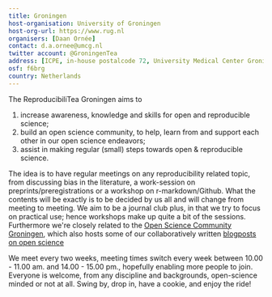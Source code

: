 ```yaml
---
title: Groningen
host-organisation: University of Groningen
host-org-url: https://www.rug.nl 
organisers: [Daan Ornée] 
contact: d.a.ornee@umcg.nl 
twitter account: @GroningenTea     
address: [ICPE, in-house postalcode 72, University Medical Center Groningen, Hanzeplein 1, 9713GZ, Groningen]
osf: f6brg
country: Netherlands
---
```


The ReproducibiliTea Groningen aims to 
1. increase awareness, knowledge and skills for open and reproducible science;
2. build an open science community, to help, learn from and support each other in our open science endeavors;
3. assist in making regular (small) steps towards open & reproducible science. 

The idea is to have regular meetings on any reproducibility related topic, from discussing bias in the literature, a work-session on preprints/preregistrations or a workshop on r-markdown/Github. 
What the contents will be exactly is to be decided by us all and will change from meeting to meeting. We aim to be a journal club plus, in that we try to focus on practical use; hence workshops make up quite a bit of the sessions.
Furthermore we're closely related to the [Open Science Community Groningen](https://openscience-groningen.nl/oscg/), which also hosts some of our collaboratively written [blogposts on open science](https://openscience-groningen.nl/category/blogs/)

We meet every two weeks, meeting times switch every week between 10.00 - 11.00 am. and 14.00 - 15.00 pm., hopefully enabling more people to join. 
Everyone is welcome, from any discipline and backgrounds, open-science minded or not at all. Swing by, drop in, have a cookie, and enjoy the ride!
